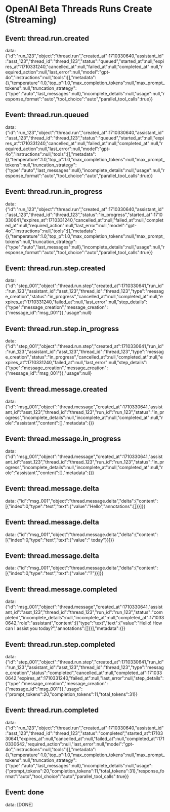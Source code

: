 # OpenAI Beta Threads Runs Create (Streaming)

## Event: thread.run.created

data: {"id":"run_123","object":"thread.run","created_at":1710330640,"assistant_id":"asst_123","thread_id":"thread_123","status":"queued","started_at":null,"expires_at":1710331240,"cancelled_at":null,"failed_at":null,"completed_at":null,"required_action":null,"last_error":null,"model":"gpt-4o","instructions":null,"tools":[],"metadata":{},"temperature":1.0,"top_p":1.0,"max_completion_tokens":null,"max_prompt_tokens":null,"truncation_strategy":{"type":"auto","last_messages":null},"incomplete_details":null,"usage":null,"response_format":"auto","tool_choice":"auto","parallel_tool_calls":true}}

## Event: thread.run.queued

data: {"id":"run_123","object":"thread.run","created_at":1710330640,"assistant_id":"asst_123","thread_id":"thread_123","status":"queued","started_at":null,"expires_at":1710331240,"cancelled_at":null,"failed_at":null,"completed_at":null,"required_action":null,"last_error":null,"model":"gpt-4o","instructions":null,"tools":[],"metadata":{},"temperature":1.0,"top_p":1.0,"max_completion_tokens":null,"max_prompt_tokens":null,"truncation_strategy":{"type":"auto","last_messages":null},"incomplete_details":null,"usage":null,"response_format":"auto","tool_choice":"auto","parallel_tool_calls":true}}

## Event: thread.run.in_progress

data: {"id":"run_123","object":"thread.run","created_at":1710330640,"assistant_id":"asst_123","thread_id":"thread_123","status":"in_progress","started_at":1710330641,"expires_at":1710331240,"cancelled_at":null,"failed_at":null,"completed_at":null,"required_action":null,"last_error":null,"model":"gpt-4o","instructions":null,"tools":[],"metadata":{},"temperature":1.0,"top_p":1.0,"max_completion_tokens":null,"max_prompt_tokens":null,"truncation_strategy":{"type":"auto","last_messages":null},"incomplete_details":null,"usage":null,"response_format":"auto","tool_choice":"auto","parallel_tool_calls":true}}

## Event: thread.run.step.created

data: {"id":"step_001","object":"thread.run.step","created_at":1710330641,"run_id":"run_123","assistant_id":"asst_123","thread_id":"thread_123","type":"message_creation","status":"in_progress","cancelled_at":null,"completed_at":null,"expires_at":1710331240,"failed_at":null,"last_error":null,"step_details":{"type":"message_creation","message_creation":{"message_id":"msg_001"}},"usage":null}

## Event: thread.run.step.in_progress

data: {"id":"step_001","object":"thread.run.step","created_at":1710330641,"run_id":"run_123","assistant_id":"asst_123","thread_id":"thread_123","type":"message_creation","status":"in_progress","cancelled_at":null,"completed_at":null,"expires_at":1710331240,"failed_at":null,"last_error":null,"step_details":{"type":"message_creation","message_creation":{"message_id":"msg_001"}},"usage":null}

## Event: thread.message.created

data: {"id":"msg_001","object":"thread.message","created_at":1710330641,"assistant_id":"asst_123","thread_id":"thread_123","run_id":"run_123","status":"in_progress","incomplete_details":null,"incomplete_at":null,"completed_at":null,"role":"assistant","content":[],"metadata":{}}

## Event: thread.message.in_progress

data: {"id":"msg_001","object":"thread.message","created_at":1710330641,"assistant_id":"asst_123","thread_id":"thread_123","run_id":"run_123","status":"in_progress","incomplete_details":null,"incomplete_at":null,"completed_at":null,"role":"assistant","content":[],"metadata":{}}

## Event: thread.message.delta

data: {"id":"msg_001","object":"thread.message.delta","delta":{"content":[{"index":0,"type":"text","text":{"value":"Hello","annotations":[]}}]}}

## Event: thread.message.delta

data: {"id":"msg_001","object":"thread.message.delta","delta":{"content":[{"index":0,"type":"text","text":{"value":" today"}}]}}

## Event: thread.message.delta

data: {"id":"msg_001","object":"thread.message.delta","delta":{"content":[{"index":0,"type":"text","text":{"value":"?"}}]}}

## Event: thread.message.completed

data: {"id":"msg_001","object":"thread.message","created_at":1710330641,"assistant_id":"asst_123","thread_id":"thread_123","run_id":"run_123","status":"completed","incomplete_details":null,"incomplete_at":null,"completed_at":1710330642,"role":"assistant","content":[{"type":"text","text":{"value":"Hello! How can I assist you today?","annotations":[]}}],"metadata":{}}

## Event: thread.run.step.completed

data: {"id":"step_001","object":"thread.run.step","created_at":1710330641,"run_id":"run_123","assistant_id":"asst_123","thread_id":"thread_123","type":"message_creation","status":"completed","cancelled_at":null,"completed_at":1710330642,"expires_at":1710331240,"failed_at":null,"last_error":null,"step_details":{"type":"message_creation","message_creation":{"message_id":"msg_001"}},"usage":{"prompt_tokens":20,"completion_tokens":11,"total_tokens":31}}

## Event: thread.run.completed

data: {"id":"run_123","object":"thread.run","created_at":1710330640,"assistant_id":"asst_123","thread_id":"thread_123","status":"completed","started_at":1710330641,"expires_at":null,"cancelled_at":null,"failed_at":null,"completed_at":1710330642,"required_action":null,"last_error":null,"model":"gpt-4o","instructions":null,"tools":[],"metadata":{},"temperature":1.0,"top_p":1.0,"max_completion_tokens":null,"max_prompt_tokens":null,"truncation_strategy":{"type":"auto","last_messages":null},"incomplete_details":null,"usage":{"prompt_tokens":20,"completion_tokens":11,"total_tokens":31},"response_format":"auto","tool_choice":"auto","parallel_tool_calls":true}}

## Event: done

data: [DONE]
